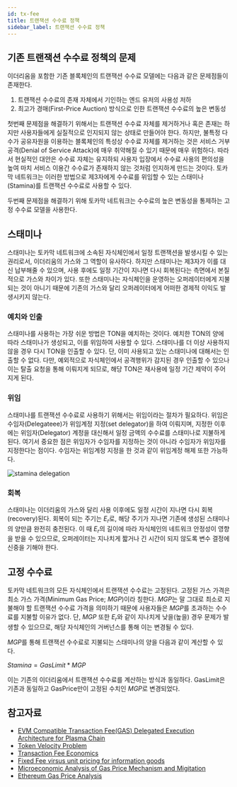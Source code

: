 ```yaml
---
id: tx-fee
title: 트랜잭션 수수료 정책
sidebar_label: 트랜잭션 수수료 정책
---
```



## 기존 트랜잭션 수수료 정책의 문제

이더리움을 포함한 기존 블록체인의 트랜잭션 수수료 모델에는 다음과 같은 문제점들이 존재한다.

1. 트랜잭션 수수료의 존재 자체에서 기인하는 엔드 유저의 사용성 저하
2. 최고가 경매(First-Price Auction) 방식으로 인한 트랜잭션 수수료의 높은 변동성


첫번째 문제점을 해결하기 위해서는 트랜잭션 수수료 자체를 제거하거나 혹은 존재는 하지만 사용자들에게 실질적으로 인지되지 않는 상태로 만들어야 한다. 하지만, 불특정 다수가 공유자원을 이용하는 블록체인의 특성상 수수료 자체를 제거하는 것은 서비스 거부 공격(Denial of Service Attack)에 매우 취약해질 수 있기 때문에 매우 위험하다. 따라서 현실적인 대안은 수수료 자체는 유지하되 사용자 입장에서 수수료 사용의 편의성을 높여 마치 서비스 이용간 수수료가 존재하지 않는 것처럼 인지하게 만드는 것이다. 토카막 네트워크는 이러한 방법으로 제3자에게 수수료를 위임할 수 있는 스태미나(Stamina)를 트랜잭션 수수료로 사용할 수 있다.

두번째 문제점을 해결하기 위해 토카막 네트워크는 수수료의 높은 변동성을 통제하는 고정 수수료 모델을 사용한다.

## 스태미나
스태미나는 토카막 네트워크에 소속된 자식체인에서 일정 트랜잭션을 발생시킬 수 있는 권리로서, 이더리움의 가스와 그 역할이 유사하다. 하지만 스태미나는 제3자가 이를 대신 납부해줄 수 있으며, 사용 후에도 일정 기간이 지나면 다시 회복된다는 측면에서 본질적으로 가스와 차이가 있다. 또한 스태미나는 자식체인을 운영하는 오퍼레이터에게 지불되는 것이 아니기 때문에 기존의 가스와 달리 오퍼레이터에게 어떠한 경제적 이익도 발생시키지 않는다.


### 예치와 인출
스태미나를 사용하는 가장 쉬운 방법은 TON을 예치하는 것이다. 예치한 TON의 양에 따라 스태미나가 생성되고, 이를 위임하여 사용할 수 있다. 스태미나를 더 이상 사용하지 않을 경우 다시 TON을 인출할 수 있다. 단, 이미 사용되고 있는 스태미나에 대해서는 인출할 수 없다. 다만, 예외적으로 자식체인에서 공격행위가 감지된 경우 인출할 수 있으나 이는 탈출 요청을 통해 이뤄지게 되므로, 해당 TON은 재사용에 일정 기간 제약이 주어지게 된다.


### 위임
스태미나를 트랜잭션 수수료로 사용하기 위해서는 위임이라는 절차가 필요하다. 위임은 수임자(Delegateee)가 위임계정 지정(set delegator)을 하여 이뤄지며, 지정한 이후에는 위임자(Delegator) 계정을 대신해서 일정 금액의 수수료를 스태미나로 지불하게 된다. 여기서 중요한 점은 위임자가 수임자를 지정하는 것이 아니라 수임자가 위임자를 지정한다는 점이다. 수임자는 위임계정 지정을 한 것과 같이 위임계정 해제 또한 가능하다.

![stamina delegation](assets/learn_economics_stamina_delegation.png)

### 회복
스태미나는 이더리움의 가스와 달리 사용 이후에도 일정 시간이 지나면 다시 회복(recovery)된다. 회복이 되는 주기는 $E_{r}$로, 해당 주기가 지나면 기존에 생성된 스태미나의 양만큼 완전히 충전된다. 이 때 $E_{r}$의 길이에 따라 자식체인의 네트워크 안정성이 영향을 받을 수 있으므로, 오퍼레이터는 지나치게 짧거나 긴 시간이 되지 않도록 변수 결정에 신중을 기해야 한다.

## 고정 수수료
토카막 네트워크의 모든 자식체인에서 트랜잭션 수수료는 고정된다. 고정된 가스 가격은 최소 가스 가격(Minimum Gas Price; $MGP$)이라 칭한다. $MGP$는 말 그대로 최소로 지불해야 할 트랜잭션 수수료 가격을 의미하기 때문에 사용자들은 $MGP$를 초과하는 수수료를 지불할 이유가 없다. 단, $MGP$ 또한 $E_{r}$와 같이 지나치게 낮을(높을) 경우 문제가 발생할 수 있으므로, 해당 자식체인의 거버넌스를 통해 이는 변경될 수 있다.

$MGP$를 통해 트랜잭션 수수료로 지불되는 스태미나의 양을 다음과 같이 계산할 수 있다.

$Stamina= GasLimit * MGP$

이는 기존의 이더리움에서 트랜잭션 수수료를 계산하는 방식과 동일하다. GasLimit은 기존과 동일하고 GasPrice만이 고정된 수치인 $MGP$로 변경되었다.


## 참고자료
- [EVM Compatible Transaction Fee(GAS) Delegated Execution Architecture for Plasma Chain](https://ethresear.ch/t/evm-compatible-transaction-fee-gas-delegated-execution-architecture-for-plasma-chain/3106)
- [Token Velocity Problem](https://www.coindesk.com/blockchain-token-velocity-problem)
- [Transaction Fee Economics](https://vitalik.ca/files/Transaction%20fee%20economics.pdf)
- [Fixed Fee virsus unit pricing for information goods](http://www.dtc.umn.edu/~odlyzko/doc/price.war.pdf)
- [Microeconomic Analysis of Gas Price Mechanism and Migitation](https://hackmd.io/oe-bT8GcRvCc7vBgeOJyLw?both)
- [Ethereum Gas Price Analysis](https://medium.com/onther-tech/ethereum-gas-price-analysis-b70080e2e0d7)
